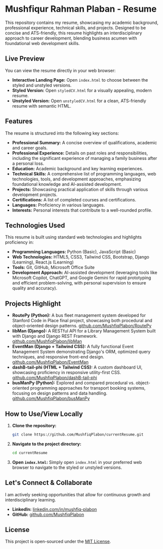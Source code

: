 # Mushfiqur Rahman Plaban - Resume

This repository contains my resume, showcasing my academic background, professional experience, technical skills, and projects. Designed to be concise and ATS-friendly, this resume highlights an interdisciplinary approach to career development, blending business acumen with foundational web development skills.

## Live Preview

You can view the resume directly in your web browser:

*   **Interactive Landing Page:** Open `index.html` to choose between the styled and unstyled versions.
*   **Styled Version:** Open `styledCV.html` for a visually appealing, modern resume.
*   **Unstyled Version:** Open `unstyledCV.html` for a clean, ATS-friendly resume with semantic HTML.

## Features

The resume is structured into the following key sections:

*   **Professional Summary:** A concise overview of qualifications, academic and career goals.
*   **Professional Experience:** Details on past roles and responsibilities, including the significant experience of managing a family business after a personal loss.
*   **Education:** Academic background and key learning experiences.
*   **Technical Skills:** A comprehensive list of programming languages, web technologies, tools, and development approaches, emphasizing foundational knowledge and AI-assisted development.
*   **Projects:** Showcasing practical application of skills through various development projects.
*   **Certifications:** A list of completed courses and certifications.
*   **Languages:** Proficiency in various languages.
*   **Interests:** Personal interests that contribute to a well-rounded profile.

## Technologies Used

This resume is built using standard web technologies and highlights proficiency in:

*   **Programming Languages:** Python (Basic), JavaScript (Basic)
*   **Web Technologies:** HTML5, CSS3, Tailwind CSS, Bootstrap, Django (Learning), React.js (Learning)
*   **Tools:** Git, GitHub, Microsoft Office Suite
*   **Development Approach:** AI-assisted development (leveraging tools like Microsoft Copilot, ChatGPT, and Google Gemini for rapid prototyping and efficient problem-solving, with personal supervision to ensure quality and accuracy).

## Projects Highlight

*   **RoutePy (Python):** A bus fleet management system developed for Stanford Code in Place final project, showcasing both procedural and object-oriented design patterns.
    [github.com/MushfiqPlabon/RoutePy](https://github.com/MushfiqPlabon/RoutePy)
*   **libMan (Django):** A RESTful API for a Library Management System built with Django and Django REST Framework.
    [github.com/MushfiqPlabon/libMan](https://github.com/MushfiqPlabon/libMan)
*   **EventMan (Django + Tailwind CSS):** A fully functional Event Management System demonstrating Django's ORM, optimized query techniques, and responsive front-end design.
    [github.com/MushfiqPlabon/EventMan](https://github.com/MushfiqPlabon/EventMan)
*   **dashB-tail-phi (HTML + Tailwind CSS):** A custom dashboard UI, showcasing proficiency in responsive utility-first CSS.
    [github.com/MushfiqPlabon/dashB-tail-phi](https://github.com/MushfiqPlabon/dashB-tail-phi)
*   **busManPy (Python):** Explored and compared procedural vs. object-oriented programming approaches for transport booking systems, focusing on design patterns and data handling.
    [github.com/MushfiqPlabon/busManPy](https://github.com/MushfiqPlabon/busManPy)

## How to Use/View Locally

1.  **Clone the repository:**
    ```bash
    git clone https://github.com/MushfiqPlabon/currentResume.git
    ```
2.  **Navigate to the project directory:**
    ```bash
    cd currentResume
    ```
3.  **Open `index.html`:**
    Simply open `index.html` in your preferred web browser to navigate to the styled or unstyled versions.

## Let's Connect & Collaborate

I am actively seeking opportunities that allow for continuous growth and interdisciplinary learning.

*   **LinkedIn:** [linkedin.com/in/mushfiq-plabon](https://www.linkedin.com/in/mushfiq-plabon)
*   **GitHub:** [github.com/MushfiqPlabon](https://github.com/MushfiqPlabon)

## License

This project is open-sourced under the [MIT License](LICENSE).
